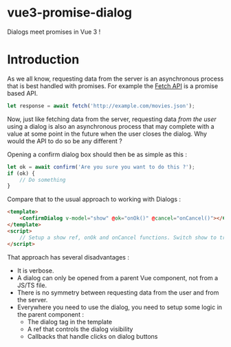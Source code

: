# vue3-promise-dialog
Dialogs meet promises in Vue 3 !

# Introduction

As we all know, requesting data from the server is an asynchronous process that is best handled with promises. For example the [Fetch API](https://developer.mozilla.org/en-US/docs/Web/API/Fetch_API) is a promise based API. 

```javascript
let response = await fetch('http://example.com/movies.json');
```

Now, just like fetching data from the server, requesting data _from the user_ using a dialog is also an asynchronous process that may complete with a value at some point in the future when the user closes the dialog. Why would the API to do so be any different ?

Opening a confirm dialog box should then be as simple as this : 

```javascript
let ok = await confirm('Are you sure you want to do this ?');
if (ok) {
    // Do something
}
```

Compare that to the usual approach to working with Dialogs :

```html
<template>
    <ConfirmDialog v-model="show" @ok="onOk()" @cancel="onCancel()"></ConfirmDialog>
</template>
<script>
    // Setup a show ref, onOk and onCancel functions. Switch show to true to open the dialog.
</script>
```

That approach has several disadvantages :
* It is verbose. 
* A dialog can only be opened from a parent Vue component, not from a JS/TS file.
* There is no symmetry between requesting data from the user and from the server.
* Everywhere you need to use the dialog, you need to setup some logic in the parent component :
  * The dialog tag in the template
  * A ref that controls the dialog visibility
  * Callbacks that handle clicks on dialog buttons 